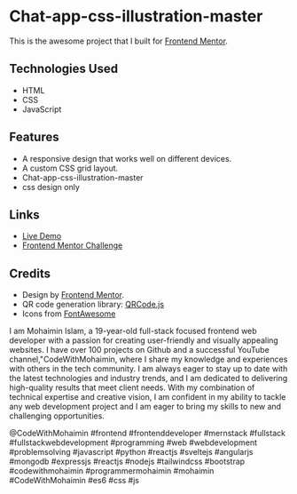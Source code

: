 # Chat-app-css-illustration-master

This is the awesome project that I built for [Frontend Mentor](https://www.frontendmentor.io/).

## Technologies Used

- HTML
- CSS
- JavaScript

## Features

- A responsive design that works well on different devices.
- A custom CSS grid layout.
- Chat-app-css-illustration-master
- css design only


## Links

- [Live Demo](https://my-demo-url.com)
- [Frontend Mentor Challenge](https://www.youtube.com/@CodeWithMohaimin)

## Credits

- Design by [Frontend Mentor](https://www.youtube.com/@CodeWithMohaimin).
- QR code generation library: [QRCode.js](https://www.youtube.com/@CodeWithMohaimin)
- Icons from [FontAwesome](https://www.youtube.com/@CodeWithMohaimin)


I am Mohaimin Islam, a 19-year-old full-stack focused frontend web developer with a passion for creating user-friendly and visually appealing websites. I have over 100 projects on Github and a successful YouTube channel,"CodeWithMohaimin, where I share my knowledge and experiences with others in the tech community. I am always eager to stay up to date with the latest technologies and industry trends, and I am dedicated to delivering high-quality results that meet client needs. With my combination of technical expertise and creative vision, I am confident in my ability to tackle any web development project and I am eager to bring my skills to new and challenging opportunities.


@CodeWithMohaimin
#frontend #frontenddeveloper #mernstack #fullstack #fullstackwebdevelopment 
#programming #web #webdevelopment #problemsolving 
#javascript #python 
#reactjs #sveltejs #angularjs 
#mongodb #expressjs #reactjs #nodejs 
#tailwindcss #bootstrap 
#codewithmohaimin #programmermohaimin #mohaimin #CodeWithMohaimin
#es6 #css #js 

